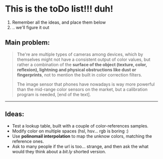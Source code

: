 # This is the toDo list!!! duh!

1. Remember all the ideas, and place them below
2. .. we'll figure it out

## Main problem:
> The're are multiple types of cameras among devices, which by themselves might not have a consistent output of color values, but rather a combination of the **surface of the object (texture, color, reflexion), lightning and physical obstructions like dust or fingerprints**, not to mention the built in color correction filters.
>
> The image sensor that phones have nowadays is way more powerful than the mid-range color sensors on the market, but a calibration program is needed, [end of the text].

---

## Ideas:
- Test a lookup table, built with a couple of color-references samples.
- Modify color on multiple spaces (hsl, hsv... rgb is boring :)
- Use **polinomail interpolation** to map the unknow colors, matching the reference ones.
- Ask to many people if the url is too... strange, and then ask the what would they think about a *bit.ly* shorted version.